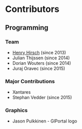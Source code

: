 # Contributors
## Programming
### Team
- [Henry Hirsch](http://w3-net.de/) (since 2013)
- Julian Thijssen (since 2014)
- Dorian Wouters (since 2014)
- Juraj Oravec (since 2015)

### Major Contributions
- Xantares
- Stephan Vedder (since 2015)

### Graphics
- Jason Pulkkinen - GlPortal logo
